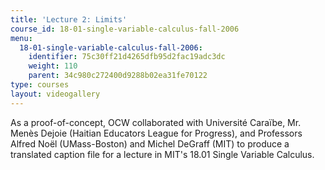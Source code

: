 ```yaml
---
title: 'Lecture 2: Limits'
course_id: 18-01-single-variable-calculus-fall-2006
menu:
  18-01-single-variable-calculus-fall-2006:
    identifier: 75c30ff21d4265dfb95d2fac19adc3dc
    weight: 110
    parent: 34c980c272400d9288b02ea31fe70122
type: courses
layout: videogallery
---
```

As a proof-of-concept, OCW collaborated with Université Caraïbe, Mr. Menès Dejoie (Haitian Educators League for Progress), and Professors Alfred Noël (UMass-Boston) and Michel DeGraff (MIT) to produce a translated caption file for a lecture in MIT's 18.01 Single Variable Calculus.